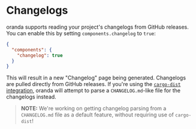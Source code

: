 # Changelogs

oranda supports reading your project's changelogs from GitHub releases. You can enable this by setting `components.changelog` to `true`:

```json
{
  "components": {
    "changelog": true
  }
}
```

This will result in a new "Changelog" page being generated. Changelogs are pulled directly from GitHub releases. If
you're using the [`cargo-dist` integration](./artifacts.md), oranda will attempt to parse a `CHANGELOG.md`-like file for
the changelogs instead.

> **NOTE:** We're working on getting changelog parsing from a `CHANGELOG.md` file as a default feature, without requiring
  use of `cargo-dist`!
